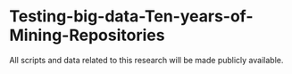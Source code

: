 # Testing-big-data-Ten-years-of-Mining-Repositories
All scripts and data related to this research will be made publicly available.
